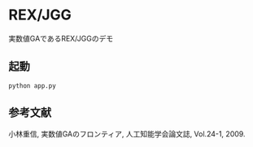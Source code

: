 # REX/JGG
実数値GAであるREX/JGGのデモ

## 起動
```
python app.py
```

## 参考文献
小林重信, 実数値GAのフロンティア, 人工知能学会論文誌, Vol.24-1, 2009.